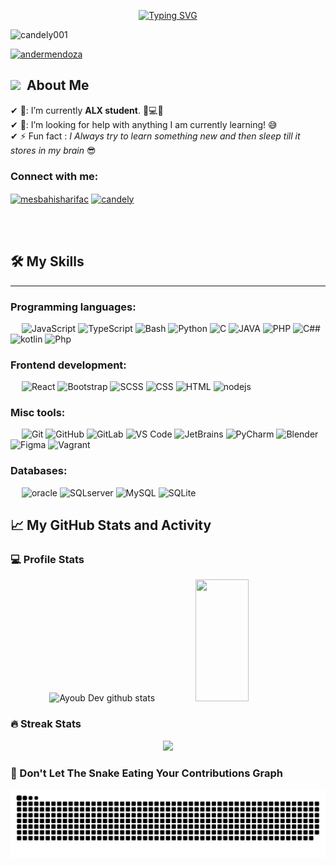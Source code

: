 <p align="center">
<a href="https://git.io/typing-svg"><img src="https://readme-typing-svg.demolab.com?font=Fira+Code&weight=600&size=25&pause=1000&color=F727E1&width=435&lines=Hi%F0%9F%91%8B%2C+I'm+Candely" alt="Typing SVG" /></a>

<p align="left"> <img src="https://komarev.com/ghpvc/?username=candely001&label=Profile%20views&color=0e75b6&style=flat" alt="candely001" /> </p>

<p align="left"> <a href="https://github.com/ryo-ma/github-profile-trophy"><img src="https://github-profile-trophy.vercel.app/?username=candely001&theme=dracula&column=7" alt="andermendoza" /></a> </p>




## <img src="https://media.giphy.com/media/iY8CRBdQXODJSCERIr/giphy.gif" width="30px">&nbsp; About Me


✔ 🌱: I’m currently **ALX student**. 🧠💻🤖<br>
✔ 🤔: I’m looking for help with anything I am currently learning! 😅<br>
✔ ⚡  Fun fact : *I Always try to learn something new and then sleep till it stores in my brain* 😎<br>
  
### Connect with me:
<p align="left">
<a href="https://twitter.com/mesbahisharifac" target="blank"><img align="center" src="https://raw.githubusercontent.com/rahuldkjain/github-profile-readme-generator/master/src/images/icons/Social/twitter.svg" alt="mesbahisharifac" height="30" width="40" /></a>
<a href="https://stackoverflow.com/users/candely" target="blank"><img align="center" src="https://raw.githubusercontent.com/rahuldkjain/github-profile-readme-generator/master/src/images/icons/Social/stack-overflow.svg" alt="candely" height="30" width="40" /></a>
</p>


<br><br>

## 🛠️ My Skills
-------------------
### Programming languages:
&emsp;
![JavaScript](https://img.shields.io/badge/-JavaScript-000?&logo=JavaScript)
![TypeScript](https://img.shields.io/badge/-TypeScript-000?&logo=TypeScript&logoColor=007ACC)
![Bash](https://img.shields.io/badge/-Bash-000?&logo=GNU-Bash)
![Python](https://img.shields.io/badge/-Python-000?&logo=Python)
![C](https://img.shields.io/badge/-C-000?&logo=C)
![JAVA](https://img.shields.io/badge/-JAVA-000?&logo=Java)
![PHP](https://img.shields.io/badge/-PHP-000?&logo=PHP)
![C##](https://img.shields.io/badge/-C%20sharp-000?&logo=C##)
![kotlin](https://img.shields.io/badge/-Kotlin-000?&logo=Kotlin)
![Php](https://img.shields.io/badge/-Php-000?&logo=Php)
### Frontend development:
&emsp;
![React](https://img.shields.io/badge/-React-000?&logo=React)
![Bootstrap](https://img.shields.io/badge/-Bootstrap-000?&logo=Bootstrap)
![SCSS](https://img.shields.io/badge/-SCSS-000?&logo=Sass)
![CSS](https://img.shields.io/badge/-CSS-000?&logo=CSS3)
![HTML](https://img.shields.io/badge/-HTML-000?&logo=HTML5)
![nodejs](https://img.shields.io/badge/-node.js-000?&logo=node.js)
### Misc tools:
&emsp;
![Git](https://img.shields.io/badge/-Git-000?&logo=Git)
![GitHub](https://img.shields.io/badge/-GitHub-000?&logo=GitHub)
![GitLab](https://img.shields.io/badge/-GitLab-000?&logo=GitLab)
![VS Code](https://img.shields.io/badge/-VS%20Code-000?&logo=Visual-Studio-Code)
![JetBrains](https://img.shields.io/badge/-JetBrains-000?&logo=JetBrains)
![PyCharm](https://img.shields.io/badge/-PyCharm-000?&logo=PyCharm)
![Blender](https://img.shields.io/badge/-Blender-000?&logo=Blender)
![Figma](https://img.shields.io/badge/-Figma-000?&logo=figma)
![Vagrant](https://img.shields.io/badge/-Vagrant-000?&logo=vagrant)

### Databases:
&emsp;
![oracle](https://img.shields.io/badge/-oracle-000?&logo=oracle)
![SQLserver](https://img.shields.io/badge/-SQLServer-000?&logo=SQL-server)
![MySQL](https://img.shields.io/badge/-MySQL-000?&logo=MySQL)
![SQLite](https://img.shields.io/badge/-SQLite-000?&logo=SQLite)

## 📈 My GitHub Stats and Activity

### 💻 Profile Stats


<div align="center">  
  <img width="49%" height="195px" src="https://github-readme-stats.vercel.app/api?username=candely001&show_icons=true&count_private=true&hide_border=true&title_color=00b3ff&icon_color=00b4ff&text_color=c9d1d9&bg_color=0d1117" alt="Ayoub Dev github stats" /> 
  <img width="41%" height="195px" src="https://github-readme-stats.vercel.app/api/top-langs/?username=candely001&layout=compact&hide_border=true&title_color=00b3ff&text_color=00b4ff&bg_color=0d1117" />
</div>

### 🔥 Streak Stats

 <p align="center">
 <img  src="https://github-readme-streak-stats.herokuapp.com?user=candely001&theme=tokyonight_duo&hide_border=true"
 </p>
  
### 🐍 Don't Let The Snake Eating Your Contributions Graph
![](https://github.com/Platane/snk/raw/output/github-contribution-grid-snake.svg)

